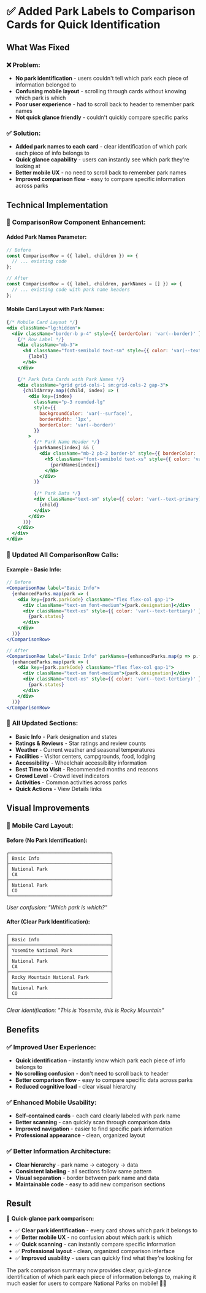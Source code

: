 # ✅ Added Park Labels to Comparison Cards for Quick Identification

## What Was Fixed

### ❌ **Problem:**
- **No park identification** - users couldn't tell which park each piece of information belonged to
- **Confusing mobile layout** - scrolling through cards without knowing which park is which
- **Poor user experience** - had to scroll back to header to remember park names
- **Not quick glance friendly** - couldn't quickly compare specific parks

### ✅ **Solution:**
- **Added park names to each card** - clear identification of which park each piece of info belongs to
- **Quick glance capability** - users can instantly see which park they're looking at
- **Better mobile UX** - no need to scroll back to remember park names
- **Improved comparison flow** - easy to compare specific information across parks

## Technical Implementation

### 🔧 **ComparisonRow Component Enhancement:**

#### **Added Park Names Parameter:**
```jsx
// Before
const ComparisonRow = ({ label, children }) => {
  // ... existing code
};

// After
const ComparisonRow = ({ label, children, parkNames = [] }) => {
  // ... existing code with park name headers
};
```

#### **Mobile Card Layout with Park Names:**
```jsx
{/* Mobile Card Layout */}
<div className="lg:hidden">
  <div className="border-b p-4" style={{ borderColor: 'var(--border)' }}>
    {/* Row Label */}
    <div className="mb-3">
      <h4 className="font-semibold text-sm" style={{ color: 'var(--text-secondary)' }}>
        {label}
      </h4>
    </div>
    
    {/* Park Data Cards with Park Names */}
    <div className="grid grid-cols-1 sm:grid-cols-2 gap-3">
      {childArray.map((child, index) => (
        <div key={index} 
          className="p-3 rounded-lg"
          style={{ 
            backgroundColor: 'var(--surface)',
            borderWidth: '1px',
            borderColor: 'var(--border)'
          }}
        >
          {/* Park Name Header */}
          {parkNames[index] && (
            <div className="mb-2 pb-2 border-b" style={{ borderColor: 'var(--border)' }}>
              <h5 className="font-semibold text-xs" style={{ color: 'var(--text-secondary)' }}>
                {parkNames[index]}
              </h5>
            </div>
          )}
          
          {/* Park Data */}
          <div className="text-sm" style={{ color: 'var(--text-primary)' }}>
            {child}
          </div>
        </div>
      ))}
    </div>
  </div>
</div>
```

### 🔧 **Updated All ComparisonRow Calls:**

#### **Example - Basic Info:**
```jsx
// Before
<ComparisonRow label="Basic Info">
  {enhancedParks.map(park => (
    <div key={park.parkCode} className="flex flex-col gap-1">
      <div className="text-sm font-medium">{park.designation}</div>
      <div className="text-xs" style={{ color: 'var(--text-tertiary)' }}>
        {park.states}
      </div>
    </div>
  ))}
</ComparisonRow>

// After
<ComparisonRow label="Basic Info" parkNames={enhancedParks.map(p => p.fullName)}>
  {enhancedParks.map(park => (
    <div key={park.parkCode} className="flex flex-col gap-1">
      <div className="text-sm font-medium">{park.designation}</div>
      <div className="text-xs" style={{ color: 'var(--text-tertiary)' }}>
        {park.states}
      </div>
    </div>
  ))}
</ComparisonRow>
```

### 🔧 **All Updated Sections:**
- **Basic Info** - Park designation and states
- **Ratings & Reviews** - Star ratings and review counts
- **Weather** - Current weather and seasonal temperatures
- **Facilities** - Visitor centers, campgrounds, food, lodging
- **Accessibility** - Wheelchair accessibility information
- **Best Time to Visit** - Recommended months and reasons
- **Crowd Level** - Crowd level indicators
- **Activities** - Common activities across parks
- **Quick Actions** - View Details links

## Visual Improvements

### 📱 **Mobile Card Layout:**

#### **Before (No Park Identification):**
```
┌─────────────────────────────────────┐
│ Basic Info                          │
├─────────────────────────────────────┤
│ National Park                       │
│ CA                                  │
├─────────────────────────────────────┤
│ National Park                       │
│ CO                                  │
└─────────────────────────────────────┘
```
*User confusion: "Which park is which?"*

#### **After (Clear Park Identification):**
```
┌─────────────────────────────────────┐
│ Basic Info                          │
├─────────────────────────────────────┤
│ Yosemite National Park              │
│ ─────────────────────────────────── │
│ National Park                       │
│ CA                                  │
├─────────────────────────────────────┤
│ Rocky Mountain National Park        │
│ ─────────────────────────────────── │
│ National Park                       │
│ CO                                  │
└─────────────────────────────────────┘
```
*Clear identification: "This is Yosemite, this is Rocky Mountain"*

## Benefits

### ✅ **Improved User Experience:**
- **Quick identification** - instantly know which park each piece of info belongs to
- **No scrolling confusion** - don't need to scroll back to header
- **Better comparison flow** - easy to compare specific data across parks
- **Reduced cognitive load** - clear visual hierarchy

### ✅ **Enhanced Mobile Usability:**
- **Self-contained cards** - each card clearly labeled with park name
- **Better scanning** - can quickly scan through comparison data
- **Improved navigation** - easier to find specific park information
- **Professional appearance** - clean, organized layout

### ✅ **Better Information Architecture:**
- **Clear hierarchy** - park name → category → data
- **Consistent labeling** - all sections follow same pattern
- **Visual separation** - border between park name and data
- **Maintainable code** - easy to add new comparison sections

## Result

🎉 **Quick-glance park comparison:**

- ✅ **Clear park identification** - every card shows which park it belongs to
- ✅ **Better mobile UX** - no confusion about which park is which
- ✅ **Quick scanning** - can instantly compare specific information
- ✅ **Professional layout** - clean, organized comparison interface
- ✅ **Improved usability** - users can quickly find what they're looking for

The park comparison summary now provides clear, quick-glance identification of which park each piece of information belongs to, making it much easier for users to compare National Parks on mobile! 📱✨
